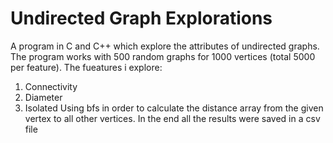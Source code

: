 # Undirected Graph Explorations
A program in C and C++ which explore the attributes of undirected graphs. The program works with 500 random graphs for 1000 vertices (total 5000 per feature).
The fueatures i explore: 
1. Connectivity
2. Diameter
3. Isolated
Using bfs in order to calculate the distance array from the given vertex to all other vertices.
In the end all the results were saved in a csv file
